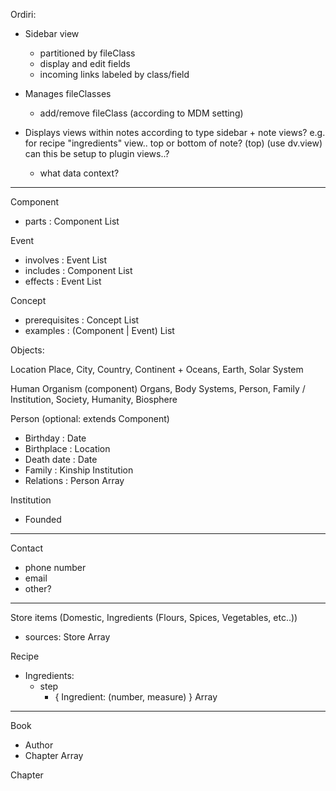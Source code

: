 Ordiri:
- Sidebar view
	- partitioned by fileClass
	- display and edit fields
	- incoming links labeled by class/field
- Manages fileClasses
	- add/remove fileClass (according to MDM setting)

- Displays views within notes according to type
	 sidebar + note views?
	e.g. for recipe "ingredients" view..
	top or bottom of note? (top) (use dv.view)
	can this be setup to plugin views..?
	- what data context?	 


---

Component
- parts : Component List

Event
- involves : Event List
- includes : Component List
- effects : Event List

Concept
- prerequisites : Concept List
- examples : (Component | Event) List


Objects:

Location
	Place, City, Country, Continent + Oceans, Earth, Solar System

Human Organism (component)
	Organs, Body Systems, Person, Family / Institution, Society, Humanity, Biosphere

Person (optional: extends Component)
- Birthday : Date
- Birthplace : Location
- Death date : Date
- Family : Kinship Institution
- Relations : Person Array

Institution
- Founded
  



---
Contact
- phone number
- email
- other?

--- 

Store items (Domestic, Ingredients (Flours, Spices, Vegetables, etc..))
- sources: Store Array


Recipe
- Ingredients:
	- step
		- { Ingredient: (number, measure) } Array


---

Book
- Author
- Chapter Array

Chapter